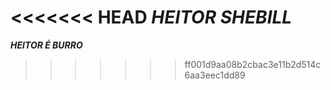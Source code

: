 <<<<<<< HEAD
***HEITOR SHEBILL***
=======
***HEITOR É BURRO***
>>>>>>> ff001d9aa08b2cbac3e11b2d514c6aa3eec1dd89
